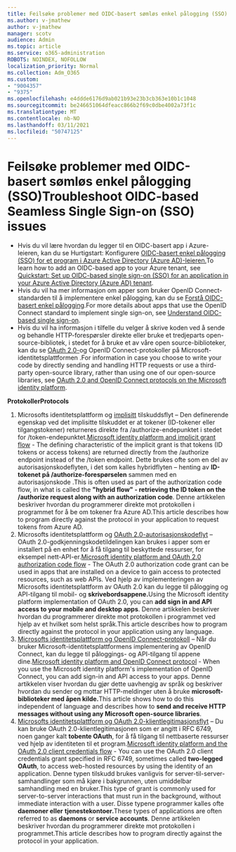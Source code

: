 ```yaml
---
title: Feilsøke problemer med OIDC-basert sømløs enkel pålogging (SSO)
ms.author: v-jmathew
author: v-jmathew
manager: scotv
audience: Admin
ms.topic: article
ms.service: o365-administration
ROBOTS: NOINDEX, NOFOLLOW
localization_priority: Normal
ms.collection: Adm_O365
ms.custom:
- "9004357"
- "9375"
ms.openlocfilehash: e4ddde6176d9ab021b93e23b3cb363e10b1c1048
ms.sourcegitcommit: be246651064dfeacc866b2f69c0dbe4002a73f1c
ms.translationtype: MT
ms.contentlocale: nb-NO
ms.lasthandoff: 03/11/2021
ms.locfileid: "50747125"
---
```

# <a name="troubleshoot-oidc-based-seamless-single-sign-on-sso-issues"></a><span data-ttu-id="2aad3-102">Feilsøke problemer med OIDC-basert sømløs enkel pålogging (SSO)</span><span class="sxs-lookup"><span data-stu-id="2aad3-102">Troubleshoot OIDC-based Seamless Single Sign-on (SSO) issues</span></span>

- <span data-ttu-id="2aad3-103">Hvis du vil lære hvordan du legger til en OIDC-basert app i Azure-leieren, kan du se Hurtigstart: Konfigurere [OIDC-basert enkel pålogging (SSO) for et program i Azure Active Directory (Azure AD)-leieren.](https://docs.microsoft.com/azure/active-directory/manage-apps/add-application-portal-setup-oidc-sso)</span><span class="sxs-lookup"><span data-stu-id="2aad3-103">To learn how to add an OIDC-based app to your Azure tenant, see [Quickstart: Set up OIDC-based single sign-on (SSO) for an application in your Azure Active Directory (Azure AD) tenant](https://docs.microsoft.com/azure/active-directory/manage-apps/add-application-portal-setup-oidc-sso).</span></span>
- <span data-ttu-id="2aad3-104">Hvis du vil ha mer informasjon om apper som bruker OpenID Connect-standarden til å implementere enkel pålogging, kan du se [Forstå OIDC-basert enkel pålogging](https://docs.microsoft.com/azure/active-directory/manage-apps/configure-oidc-single-sign-on).</span><span class="sxs-lookup"><span data-stu-id="2aad3-104">For more details about apps that use the OpenID Connect standard to implement single sign-on, see [Understand OIDC-based single sign-on](https://docs.microsoft.com/azure/active-directory/manage-apps/configure-oidc-single-sign-on).</span></span>
- <span data-ttu-id="2aad3-105">Hvis du vil ha informasjon i tilfelle du velger å skrive koden ved å sende og behandle HTTP-forespørsler direkte eller bruke et tredjeparts open-source-bibliotek, i stedet for å bruke et av våre open source-biblioteker, kan du se [OAuth 2.0-](https://docs.microsoft.com/azure/active-directory/develop/active-directory-v2-protocols)og OpenID Connect-protokoller på Microsoft-identitetsplattformen .</span><span class="sxs-lookup"><span data-stu-id="2aad3-105">For information in case you choose to write your code by directly sending and handling HTTP requests or use a third-party open-source library, rather than using one of our open-source libraries, see [OAuth 2.0 and OpenID Connect protocols on the Microsoft identity platform](https://docs.microsoft.com/azure/active-directory/develop/active-directory-v2-protocols).</span></span>

<span data-ttu-id="2aad3-106">**Protokoller**</span><span class="sxs-lookup"><span data-stu-id="2aad3-106">**Protocols**</span></span>

1. <span data-ttu-id="2aad3-107">Microsofts identitetsplattform og [implisitt](https://docs.microsoft.com/azure/active-directory/develop/v2-oauth2-implicit-grant-flow) tilskuddsflyt – Den definerende egenskap ved det implisitte tilskuddet er at tokener (ID-tokener eller tilgangstokener) returneres direkte fra /authorize-endepunktet i stedet for /token-endepunktet.</span><span class="sxs-lookup"><span data-stu-id="2aad3-107">[Microsoft identity platform and implicit grant flow](https://docs.microsoft.com/azure/active-directory/develop/v2-oauth2-implicit-grant-flow) - The defining characteristic of the implicit grant is that tokens (ID tokens or access tokens) are returned directly from the /authorize endpoint instead of the /token endpoint.</span></span> <span data-ttu-id="2aad3-108">Dette brukes ofte som en del av autorisasjonskodeflyten, i det som kalles hybridflyten – henting av **ID-tokenet på /authorize-forespørselen** sammen med en autorisasjonskode .</span><span class="sxs-lookup"><span data-stu-id="2aad3-108">This is often used as part of the authorization code flow, in what is called the **"hybrid flow" - retrieving the ID token on the /authorize request along with an authorization code**.</span></span> <span data-ttu-id="2aad3-109">Denne artikkelen beskriver hvordan du programmerer direkte mot protokollen i programmet for å be om tokener fra Azure AD.</span><span class="sxs-lookup"><span data-stu-id="2aad3-109">This article describes how to program directly against the protocol in your application to request tokens from Azure AD.</span></span>
2. <span data-ttu-id="2aad3-110">Microsofts identitetsplattform og [OAuth 2.0-autorisasjonskodeflyt](https://docs.microsoft.com/azure/active-directory/develop/v2-oauth2-auth-code-flow) – OAuth 2.0-godkjenningskodetildelingen kan brukes i apper som er installert på en enhet for å få tilgang til beskyttede ressurser, for eksempel nett-API-er.</span><span class="sxs-lookup"><span data-stu-id="2aad3-110">[Microsoft identity platform and OAuth 2.0 authorization code flow](https://docs.microsoft.com/azure/active-directory/develop/v2-oauth2-auth-code-flow) - The OAuth 2.0 authorization code grant can be used in apps that are installed on a device to gain access to protected resources, such as web APIs.</span></span> <span data-ttu-id="2aad3-111">Ved hjelp av implementeringen av Microsofts identitetsplattform av OAuth 2.0 kan du legge til pålogging og API-tilgang til mobil- og **skrivebordsappene.**</span><span class="sxs-lookup"><span data-stu-id="2aad3-111">Using the Microsoft identity platform implementation of OAuth 2.0, you can **add sign in and API access to your mobile and desktop apps**.</span></span> <span data-ttu-id="2aad3-112">Denne artikkelen beskriver hvordan du programmerer direkte mot protokollen i programmet ved hjelp av et hvilket som helst språk.</span><span class="sxs-lookup"><span data-stu-id="2aad3-112">This article describes how to program directly against the protocol in your application using any language.</span></span>
3. <span data-ttu-id="2aad3-113">[Microsofts identitetsplattform og OpenID Connect-protokoll](https://docs.microsoft.com/azure/active-directory/develop/v2-protocols-oidc) – Når du bruker Microsoft-identitetsplattformens implementering av OpenID Connect, kan du legge til påloggings- og API-tilgang til appene dine.</span><span class="sxs-lookup"><span data-stu-id="2aad3-113">[Microsoft identity platform and OpenID Connect protocol](https://docs.microsoft.com/azure/active-directory/develop/v2-protocols-oidc) - When you use the Microsoft identity platform's implementation of OpenID Connect, you can add sign-in and API access to your apps.</span></span> <span data-ttu-id="2aad3-114">Denne artikkelen viser hvordan du gjør dette uavhengig av språk og beskriver hvordan du sender og mottar HTTP-meldinger uten å bruke **microsoft-biblioteker med åpen kilde.**</span><span class="sxs-lookup"><span data-stu-id="2aad3-114">This article shows how to do this independent of language and describes how to **send and receive HTTP messages without using any Microsoft open-source libraries**.</span></span>
4. <span data-ttu-id="2aad3-115">[Microsofts identitetsplattform og OAuth 2.0-klientlegitimasjonsflyt](https://docs.microsoft.com/azure/active-directory/develop/v2-oauth2-client-creds-grant-flow) – Du kan bruke OAuth 2.0-klientlegitimasjonen som er angitt i RFC 6749, noen ganger kalt **tobente OAuth**, for å få tilgang til nettbaserte ressurser ved hjelp av identiteten til et program.</span><span class="sxs-lookup"><span data-stu-id="2aad3-115">[Microsoft identity platform and the OAuth 2.0 client credentials flow](https://docs.microsoft.com/azure/active-directory/develop/v2-oauth2-client-creds-grant-flow) - You can use the OAuth 2.0 client credentials grant specified in RFC 6749, sometimes called **two-legged OAuth**, to access web-hosted resources by using the identity of an application.</span></span> <span data-ttu-id="2aad3-116">Denne typen tilskudd brukes vanligvis for server-til-server-samhandlinger som må kjøre i bakgrunnen, uten umiddelbar samhandling med en bruker.</span><span class="sxs-lookup"><span data-stu-id="2aad3-116">This type of grant is commonly used for server-to-server interactions that must run in the background, without immediate interaction with a user.</span></span> <span data-ttu-id="2aad3-117">Disse typene programmer kalles ofte **daemoner eller** **tjenestekontoer.**</span><span class="sxs-lookup"><span data-stu-id="2aad3-117">These types of applications are often referred to as **daemons** or **service accounts**.</span></span> <span data-ttu-id="2aad3-118">Denne artikkelen beskriver hvordan du programmerer direkte mot protokollen i programmet.</span><span class="sxs-lookup"><span data-stu-id="2aad3-118">This article describes how to program directly against the protocol in your application.</span></span>
